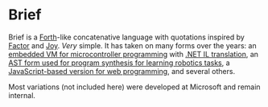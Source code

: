 # Brief

Brief is a [Forth](https://en.wikipedia.org/wiki/Forth_(programming_language))-like concatenative language with quotations inspired by [Factor](http://factorcode.org/) and [Joy](http://www.latrobe.edu.au/humanities/research/research-projects/past-projects/joy-programming-language). _Very_ simple. It has taken on many forms over the years: an [embedded VM for microcontroller programming](https://github.com/AshleyF/brief/tree/gh-pages/embedded) with [.NET IL translation](https://github.com/AshleyF/brief/blob/gh-pages/embedded/Compiler/IL.fs), an [AST form used for program synthesis for learning robotics tasks](http://www.cs.columbia.edu/~dang/papers/dang_iros2014.pdf), a [JavaScript-based version for web programming](http://brieflang.com/web/), and several others.

Most variations (not included here) were developed at Microsoft and remain internal.
